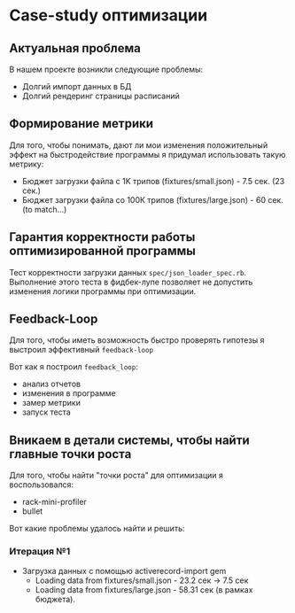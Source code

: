 # Case-study оптимизации

## Актуальная проблема
В нашем проекте возникли следующие проблемы:
* Долгий импорт данных в БД
* Долгий рендеринг страницы расписаний

## Формирование метрики
Для того, чтобы понимать, дают ли мои изменения положительный эффект на быстродействие программы я придумал использовать такую метрику:
* Бюджет загрузки файла c 1K трипов (fixtures/small.json) - 7.5 сек. (23 сек.)
* Бюджет загрузки файла со 100К трипов (fixtures/large.json) - 60 сек. (to match...)

## Гарантия корректности работы оптимизированной программы
Тест корректности загрузки данных `spec/json_loader_spec.rb`. Выполнение этого теста в фидбек-лупе позволяет не допустить изменения логики программы при оптимизации.

## Feedback-Loop
Для того, чтобы иметь возможность быстро проверять гипотезы я выстроил эффективный `feedback-loop`

Вот как я построил `feedback_loop`:
- анализ отчетов
- изменения в программе
- замер метрики
- запуск теста

## Вникаем в детали системы, чтобы найти главные точки роста
Для того, чтобы найти "точки роста" для оптимизации я воспользовался:
- rack-mini-profiler
- bullet

Вот какие проблемы удалось найти и решить:

### Итерация №1
- Загрузка данных с помощью activerecord-import gem
    * Loading data from fixtures/small.json - 23.2 сек -> 7.5 сек
    * Loading data from fixtures/large.json - 58.31 сек (в рамках бюджета).